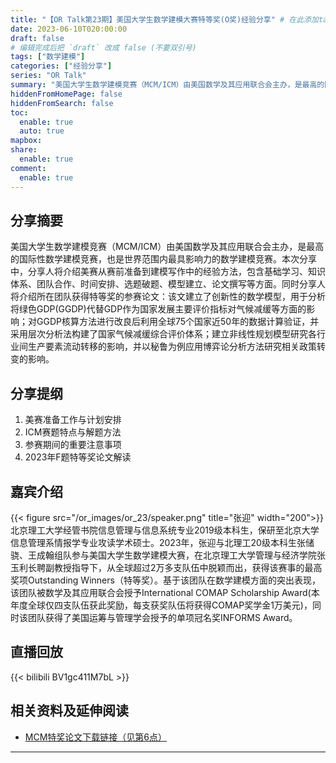 ```yaml
---
title: "【OR Talk第23期】美国大学生数学建模大赛特等奖(O奖)经验分享" # 在此添加talk的题目
date: 2023-06-10T020:00:00
draft: false
# 编辑完成后把 `draft` 改成 false (不要双引号)
tags: ["数学建模"]
categories: ["经验分享"]
series: "OR Talk"
summary: "美国大学生数学建模竞赛（MCM/ICM）由美国数学及其应用联合会主办，是最高的国际性数学建模竞赛，也是世界范围内最具影响力的数学建模竞赛。本次分享将围绕美赛备战及获奖经验以及分享人所在团队提交的O奖论文思路及方法展开，并着重介绍政策类赛题建模及写作中的决胜技巧（包括基础学习、知识体系、团队合作、时间安排、选题破题、模型建立、论文撰写等方面）。"
hiddenFromHomePage: false
hiddenFromSearch: false
toc:
  enable: true
  auto: true
mapbox:
share:
  enable: true
comment:
  enable: true
---
```



## 分享摘要
美国大学生数学建模竞赛（MCM/ICM）由美国数学及其应用联合会主办，是最高的国际性数学建模竞赛，也是世界范围内最具影响力的数学建模竞赛。本次分享中，分享人将介绍美赛从赛前准备到建模写作中的经验方法，包含基础学习、知识体系、团队合作、时间安排、选题破题、模型建立、论文撰写等方面。同时分享人将介绍所在团队获得特等奖的参赛论文：该文建立了创新性的数学模型，用于分析将绿色GDP(GGDP)代替GDP作为国家发展主要评价指标对气候减缓等方面的影响；对GGDP核算方法进行改良后利用全球75个国家近50年的数据计算验证，并采用层次分析法构建了国家气候减缓综合评价体系；建立非线性规划模型研究各行业间生产要素流动转移的影响，并以秘鲁为例应用博弈论分析方法研究相关政策转变的影响。


## 分享提纲
1. 美赛准备工作与计划安排
2. ICM赛题特点与解题方法
3. 参赛期间的重要注意事项
4. 2023年F题特等奖论文解读


## 嘉宾介绍

{{< figure src="/or_images/or_23/speaker.png" title="张迎" width="200">}}
北京理工大学经管书院信息管理与信息系统专业2019级本科生，保研至北京大学信息管理系情报学专业攻读学术硕士。2023年，张迎与北理工20级本科生张储骁、王成翰组队参与美国大学生数学建模大赛，在北京理工大学管理与经济学院张玉利长聘副教授指导下，从全球超过2万多支队伍中脱颖而出，获得该赛事的最高奖项Outstanding Winners（特等奖）。基于该团队在数学建模方面的突出表现，该团队被数学及其应用联合会授予International COMAP Scholarship Award(本年度全球仅四支队伍获此奖励，每支获奖队伍将获得COMAP奖学金1万美元)，同时该团队获得了美国运筹与管理学会授予的单项冠名奖INFORMS Award。


## 直播回放
{{< bilibili BV1gc411M7bL >}}


## 相关资料及延伸阅读
- [MCM特奖论文下载链接（见第6点）](https://mp.weixin.qq.com/s?__biz=Mzk0ODMwMjMwMA==&mid=2247614905&idx=1&sn=659c268e7ab6f658b6db4bf89e6e191d&scene=21&key=daf9bdc5abc4e8d0abc38581e46f41f232df40a49e01943147d1688d6ef0c404be0e622beb05ba7f442d3bd08e17e280955511bb68738dd10b03c622b911f0eed8c77c16ff7c93b5fecd65397eecc8f41d85d9c0bf8c05cda071d28309617aba6c3cca8d50ddec19b820b1320e265ed8b5c26090af154d6ae2f8db0e0ded3ad2&ascene=78&uin=MTQwNzkyODIwMQ%3D%3D&devicetype=iMac+MacBookPro18%2C3+OSX+OSX+13.4+build(22F66)&version=13080410&nettype=WIFI&lang=zh_CN&countrycode=CN&fontScale=100&exportkey=n_ChQIAhIQgrOnbzKST0bcLZZCkaqkpxKGAgIE97dBBAEAAAAAAGxMGHNnijoAAAAOpnltbLcz9gKNyK89dVj0BgdTuM0itE7yc8I4TWpIigQc4gl0FkIwMVjM4XCwTdlE0gm2TCgAVWd0lZJxKzzfbPpsK6YrKLB%2FYTrASjcWfbG596fLNDN8ylljB2aO08Mar8bhC%2BuphLVjqkw3VoVo8YFUoysw6GuFGcCd7hEOc6R1Ok6NzoVExrsR58%2BMIFCx42QvoVPo5USsT8f91vjQtCM9XRMSX1LHGC7ienLrp6ywAJ1LyWeN6cUmG1%2BxQTaLyUfVAoWqLFnM5ZuLh4TDOlHvQvFi9J6wMEIdjSNfxhPtfzRAmmNPe7ht0IyLw6I%3D&acctmode=0&pass_ticket=KXPJDZOqxvZLPKM23BmxBjTUDaNZGPujfAT2Bf%2Frg3l3efwONhwiMr68CfY1Qlfy&wx_header=0)
---